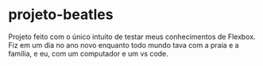 # projeto-beatles
 Projeto feito com o único intuito de testar meus conhecimentos de Flexbox.
Fiz em um dia no ano novo enquanto todo mundo tava com a praia e a família, e eu, com um computador e um vs code.
